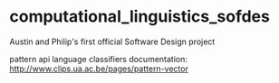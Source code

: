 computational_linguistics_sofdes
================================

Austin and Philip's first official Software Design project

pattern api language classifiers documentation:
http://www.clips.ua.ac.be/pages/pattern-vector
